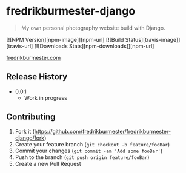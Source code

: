 # fredrikburmester-django
> My own personal photography website build with Django.

[![NPM Version][npm-image]][npm-url]
[![Build Status][travis-image]][travis-url]
[![Downloads Stats][npm-downloads]][npm-url]

[fredrikburmester.com](https://fredrikburmester.com)

## Release History

* 0.0.1
    * Work in progress

## Contributing

1. Fork it (<https://github.com/fredrikburmester/fredrikburmester-django/fork>)
2. Create your feature branch (`git checkout -b feature/fooBar`)
3. Commit your changes (`git commit -am 'Add some fooBar'`)
4. Push to the branch (`git push origin feature/fooBar`)
5. Create a new Pull Request

